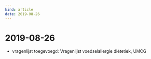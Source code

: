 ```yaml
---
kind: article
date: 2019-08-26
---
```


# 2019-08-26

* vragenlijst toegevoegd: Vragenlijst voedselallergie diëtetiek, UMCG
